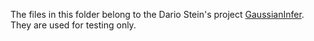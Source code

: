 The files in this folder belong to the Dario Stein's project [GaussianInfer](https://github.com/damast93/GaussianInfer). They are used for testing only.